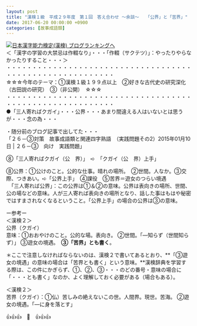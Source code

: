 ```yaml
---
layout: post
title: "漢検１級　平成２９年度　第１回　答え合わせ ～余談～　　「公界」と「苦界」"
date: 2017-06-20 00:00:00 +0900
categories: [故事成語類]
---
```


[![](/syuusyuu9701/assets/images/漢検１級-平成２９年度-第１回-答え合わせ-～余談～-「公界」と「苦界」-br_c_3028_1.gif)](http://blog.with2.net/link.php?1659096:3028 "日本漢字能力検定(漢検) ブログランキングへ")[日本漢字能力検定(漢検) ブログランキングへ](http://blog.with2.net/link.php?1659096:3028)  
＜「漢字の学習の大禁忌は作輟なり」・・・「作輟（サクテツ）」：やったりやらなかったりすること・・・＞  
・・・・・・・・・・・・・・・・・・・・・・・・・・・・・・・・・・・・・・・・・・・・・・・・・・・・・・・・・  
☆☆☆今年のテーマ：①漢検１級１９９点以上　②好きな古代史の研究深化（古田説の研究）　③（非公開）　☆☆☆　　  
・・・・・・・・・・・・・・・・・・・・・・・・・・・・・・・・・・・・・・・・・・・・・・・・・・・・・・・・・  
●「三人寄ればクガイ」・・・公界・・・あまり間違える人はいないとは思うが・・・念の為・・・  
  
・随分前のブログ記事で出してた・・・  
「２６－③対策　故事成語類と関連四字熟語　（実践問題その2）2015年01月10日 | ２６－③　向け　実践問題」  
  
⑧「三人寄ればクガイ（公　界）」　➪　「クガイ（公　界）上手」  
  
⑧公界：①公けのこと。公的な仕事。晴れの場所。　②世間。人なか。③交際、つきあい。➪「公界上手」　④課役　⑤苦界＝遊女のつらい境遇  
　「三人寄れば公界」：この公界は①＆②の意味。公界は表向きの場所、世間、公の場などの意味。人が三人寄れば表向きの場所となり、話した事はもはや秘密ではすまされなくなるということ。「公界上手」の場合の公界は③の意味。  
  
ー参考ー  
＜漢検２＞  
公界（クガイ）  
意味：①おおやけのこと。公的な場。表向き。 ②世間。「―知らず（世間知らず）」 ③遊女の境遇。　**③「苦界」とも書く**。  
  
＊ここで注意しなければならないのは、漢検２で書いてあるとおり、**「③遊女の境遇」の意味の場合は「苦界とも書く」という意味。**漢検辞典を学習する際は、この件にかぎらず、①、②、③・・・のどの番号・意味の場合に「・・・とも書く」なのか、よく理解しておく必要がある（場合もある）。  
  
＜漢検２＞  
苦界（クガイ）：①仏）苦しみの絶えないこの世。人間界。現世。苦海。 ②遊女の境遇。「―に身を落とす」  
  
👍👍👍　🐔　👍👍👍  